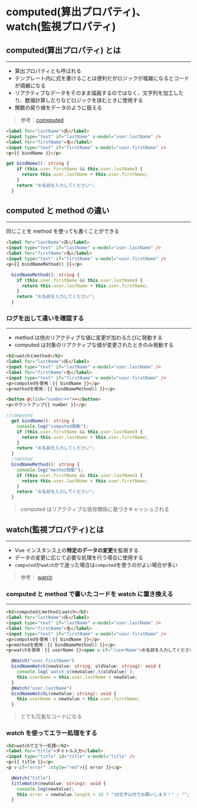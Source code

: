 # computed(算出プロパティ)、watch(監視プロパティ)

## computed(算出プロパティ) とは

---

- 算出プロパティとも呼ばれる
- テンプレート内に式を書けることは便利だがロジックが複雑になるとコードが煩雑になる
- リアクティブなデータをそのまま描画するのではなく、文字列を加工したり、数値計算したりなどロジックを挟むときに使用する
- 関数の戻り値をデータのように扱える

> 参考：[comoputed](https://v2.ja.vuejs.org/v2/guide/computed.html)

```html
<label for="lastName">氏</label>
<input type="text" if="lastName" v-model="user.lastName" />
<label for="firstName">名</label>
<input type="text" if="firstName" v-model="user.firstName" />
<p>{{ bindName }}</p>
```

```typescript
get bindName(): string {
    if (this.user.firstName && this.user.lastName) {
      return this.user.lastName + this.user.firstName;
    }
    return "お名前を入力してください";
  }

```

<div style="page-break-before:always"></div>

## computed と method の違い

---

同じことを method を使っても書くことができる

```html
<label for="lastName">氏</label>
<input type="text" if="lastName" v-model="user.lastName" />
<label for="firstName">名</label>
<input type="text" if="firstName" v-model="user.firstName" />
<p>{{ bindNameMethod() }}</p>
```

```typescript
  bindNameMethod(): string {
    if (this.user.firstName && this.user.lastName) {
      return this.user.lastName + this.user.firstName;
    }
    return "お名前を入力してください";
  }
```

<div style="page-break-before:always"></div>

### ログを出して違いを確認する

---

- method は他のリアクティブな値に変更が加わるたびに発動する
- computed は対象のリアクティブな値が変更されたときのみ発動する

```html
<h2>watchとmethod</h2>
<label for="lastName">氏</label>
<input type="text" if="lastName" v-model="user.lastName" />
<label for="firstName">名</label>
<input type="text" if="firstName" v-model="user.firstName" />
<p>computedを使用：{{ bindName }}</p>
<p>methodを使用：{{ bindNameMethod() }}</p>

<button @click="number++">+</button>
<p>カウントアップ{{ number }}</p>
```

```typescript
//computed
  get bindName(): string {
    console.log("computed発動");
    if (this.user.firstName && this.user.lastName) {
      return this.user.lastName + this.user.firstName;
    }
    return "お名前を入力してください";
  }
  //method
  bindNameMethod(): string {
    console.log("method発動");
    if (this.user.firstName && this.user.lastName) {
      return this.user.lastName + this.user.firstName;
    }
    return "お名前を入力してください";
  }
```

> computed はリアクティブな依存関係に基づきキャッシュされる

<div style="page-break-before:always"></div>

## watch(監視プロパティ)とは

---

- Vue インスタンス上の**特定のデータの変更**を監視する
- データの変更に応じて必要な処理を行う場合に使用する
- `computed`か`watch`かで迷った場合は`computed`を使うのがよい場合が多い

> 参考： [watch](https://v2.ja.vuejs.org/v2/guide/computed.html#%E3%82%A6%E3%82%A9%E3%83%83%E3%83%81%E3%83%A3)

### computed と method で書いたコードを watch に置き換える

---

```html
<h2>computedとmethodとwatch</h2>
<label for="lastName">氏</label>
<input type="text" if="lastName" v-model="user.lastName" />
<label for="firstName">名</label>
<input type="text" if="firstName" v-model="user.firstName" />
<p>computedを使用：{{ bindName }}</p>
<p>methodを使用：{{ bindNameMethod() }}</p>
<p>watchを使用：{{ userName }}<span v-if="!userName">お名前を入力してください</span></p>
```

```typescript
  @Watch("user.firstName")
  bindNameWatch(newValue: string, oldValue: string): void {
    console.log(`watch:${newValue},${oldValue}`);
    this.userName = this.user.lastName + newValue;
  }
  @Watch("user.lastName")
  bindNameWatchL(newValue: string): void {
    this.userName = newValue + this.user.firstName;
  }
```

> とても冗長なコードになる

<div style="page-break-before:always"></div>

### watch を使ってエラー処理をする

```html
<h2>watchでエラー処理</h2>
<label for="title">タイトル入力</label>
<input type="title" id="title" v-model="title" />
<p>{{ title }}</p>
<p v-if="error" :style="red">{{ error }}</p>
```

```typescript
  @Watch("title")
  titleWatch(newValue: string): void {
    console.log(newValue);
    this.error = newValue.length > 10 ? "10文字以内でお願いします！" : "";
  }
```
